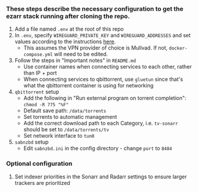 ### These steps describe the necessary configuration to get the ezarr stack running after cloning the repo.

1. Add a file named `.env` at the root of this repo
1. In `.env`, specify `WIREGUARD_PRIVATE_KEY` and `WIREGUARD_ADDRESSES` and set values according to the instructions [here](https://github.com/qdm12/gluetun-wiki/blob/main/setup/providers/mullvad.md#wireguard-only).
   - This assumes the VPN provider of choice is Mullvad. If not, `docker-compose.yml` will need to be edited.
1. Follow the steps in "Important notes" in `README.md`
   - Use container names when connecting services to each other, rather than IP + port
   - When connecting services to qbittorrent, use `gluetun` since that's what the qbittorrent container is using for networking
1. `qbittorrent` setup
   - Add the following in "Run external program on torrent completion": `chmod -R 775 "%F"`
   - Default save path: `/data/torrents`
   - Set torrents to automatic management
   - Add the correct download path to each Category, i.e. `tv-sonarr` should be set to `/data/torrents/tv`
   - Set network interface to `tun0`
1. `sabnzbd` setup
   - Edit `sabnzbd.ini` in the config directory - change `port` to `8484`


### Optional configuration

1. Set indexer priorities in the Sonarr and Radarr settings to ensure larger trackers are prioritized

